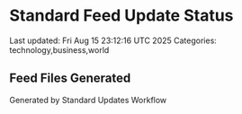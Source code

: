 # Standard Feed Update Status
Last updated: Fri Aug 15 23:12:16 UTC 2025
Categories: technology,business,world

## Feed Files Generated

Generated by Standard Updates Workflow
